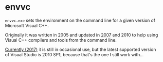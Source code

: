 # envvc

`envvc.exe` sets the environment on the command line for a given version of Microsoft Visual C++.

Originally it was written in 2005 and updated in [2007][blog] and 2010 to help using Visual C++ compilers and tools from the command line.

[Currently (2017)][update-2017-01] it is still in occasional use, but the latest supported version of Visual Studio is 2010 SP1,
because that's the one I still work with...


[blog]: https://pesche.schlau.ch/2007/04/05/envvc/
[update-2017-01]: https://pesche.schlau.ch/2017/01/02/envvc-now-on-github/
